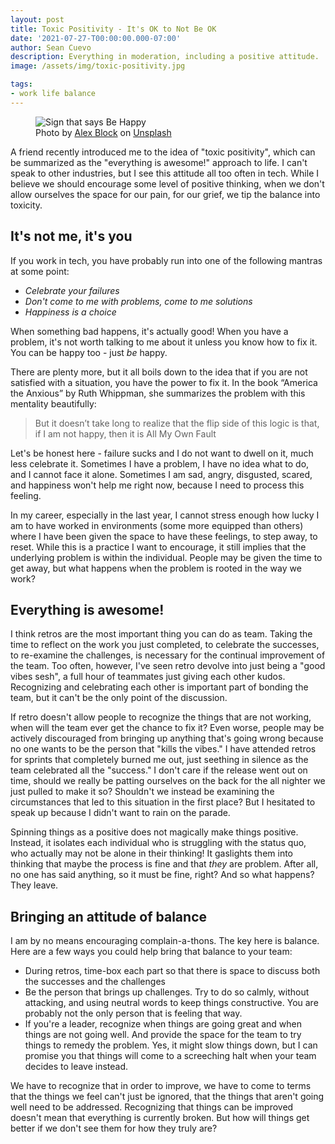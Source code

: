 ```yaml
---
layout: post
title: Toxic Positivity - It's OK to Not Be OK
date: '2021-07-27-T00:00:00.000-07:00'
author: Sean Cuevo
description: Everything in moderation, including a positive attitude.
image: /assets/img/toxic-positivity.jpg

tags:
- work life balance
---
```


<figure>
  <img src="{{site.url}}/assets/img/toxic-positivity.jpg" alt="Sign that says Be Happy"/>
  <figcaption>
    Photo by <a href="https://unsplash.com/@alexblock?utm_source=unsplash&utm_medium=referral&utm_content=creditCopyText">Alex Block</a> on <a href="https://unsplash.com/s/photos/positive?utm_source=unsplash&utm_medium=referral&utm_content=creditCopyText">Unsplash</a>
  </figcaption>
</figure>

A friend recently introduced me to the idea of "toxic positivity", which can be summarized as the "everything is awesome!" approach to life. I can't speak to other industries, but I see this attitude all too often in tech. While I believe we should encourage some level of positive thinking, when we don't allow ourselves the space for our pain, for our grief, we tip the balance into toxicity.

## It's not me, it's you

If you work in tech, you have probably run into one of the following mantras at some point:

* *Celebrate your failures*
* *Don't come to me with problems, come to me solutions*
* *Happiness is a choice*

When something bad happens, it's actually good! When you have a problem, it's not worth talking to me about it unless you know how to fix it. You can be happy too - just *be* happy.

There are plenty more, but it all boils down to the idea that if you are not satisfied with a situation, you have the power to fix it. In the book “America the Anxious” by Ruth Whippman, she summarizes the problem with this mentality beautifully: 

> But it doesn’t take long to realize that the flip side of this logic is that, if I am not happy, then it is All My Own Fault

Let's be honest here - failure sucks and I do not want to dwell on it, much less celebrate it. Sometimes I have a problem, I have no idea what to do, and I cannot face it alone. Sometimes I am sad, angry, disgusted, scared, and happiness won't help me right now, because I need to process this feeling.

In my career, especially in the last year, I cannot stress enough how lucky I am to have worked in environments (some more equipped than others) where I have been given the space to have these feelings, to step away, to reset. While this is a practice I want to encourage, it still implies that the underlying problem is within the individual. People may be given the time to get away, but what happens when the problem is rooted in the way we work?

## Everything is awesome!

I think retros are the most important thing you can do as team. Taking the time to reflect on the work you just completed, to celebrate the successes, to re-examine the challenges, is necessary for the continual improvement of the team. Too often, however, I've seen retro devolve into just being a "good vibes sesh", a full hour of teammates just giving each other kudos. Recognizing and celebrating each other is important part of bonding the team, but it can't be the only point of the discussion.

If retro doesn't allow people to recognize the things that are not working, when will the team ever get the chance to fix it? Even worse, people may be actively discouraged from bringing up anything that's going wrong because no one wants to be the person that "kills the vibes." I have attended retros for sprints that completely burned me out, just seething in silence as the team celebrated all the "success." I don't care if the release went out on time, should we really be patting ourselves on the back for the all nighter we just pulled to make it so? Shouldn't we instead be examining the circumstances that led to this situation in the first place? But I hesitated to speak up because I didn't want to rain on the parade.

Spinning things as a positive does not magically make things positive. Instead, it isolates each individual who is struggling with the status quo, who actually may not be alone in their thinking! It gaslights them into thinking that maybe the process is fine and that *they* are problem. After all, no one has said anything, so it must be fine, right? And so what happens? They leave.

## Bringing an attitude of balance

I am by no means encouraging complain-a-thons. The key here is balance. Here are a few ways you could help bring that balance to your team:

* During retros, time-box each part so that there is space to discuss both the successes and the challenges
* Be the person that brings up challenges. Try to do so calmly, without attacking, and using neutral words to keep things constructive. You are probably not the only person that is feeling that way.
* If you're a leader, recognize when things are going great and when things are not going well. And provide the space for the team to try things to remedy the problem. Yes, it might slow things down, but I can promise you that things will come to a screeching halt when your team decides to leave instead.

We have to recognize that in order to improve, we have to come to terms that the things we feel can't just be ignored, that the things that aren't going well need to be addressed. Recognizing that things can be improved doesn't mean that everything is currently broken. But how will things get better if we don't see them for how they truly are?

